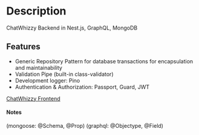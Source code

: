 # Description

ChatWhizzy Backend in Nest.js, GraphQL, MongoDB

## Features

- Generic Repository Pattern for database transactions for encapsulation and maintainability
- Validation Pipe (built-in class-validator)
- Development logger: Pino
- Authentication & Authorization: Passport, Guard, JWT

[ChatWhizzy Frontend](https://github.com/jparkley/nestjs-react-graphql-chatwhizzy-front)

#### Notes

(mongoose: @Schema, @Prop)
(graphql: @Objectype, @Field)
